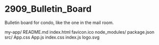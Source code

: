 # 2909_Bulletin_Board
Bulletin board for condo, like the one in the mail room.

my-app/
  README.md
  index.html
  favicon.ico
  node_modules/
  package.json
  src/
    App.css
    App.js
    index.css
    index.js
    logo.svg

